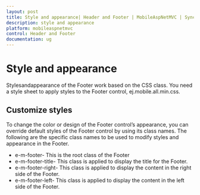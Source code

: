 ```yaml
---
layout: post
title: Style and appearance| Header and Footer | MobileAspNetMVC | Syncfusion
description: style and appearance
platform: mobileaspnetmvc
control: Header and Footer
documentation: ug
---
```


# Style and appearance

Stylesandappearance of the Footer work based on the CSS class. You need a style sheet to apply styles to the Footer control, ej.mobile.all.min.css.

## Customize styles

To change the color or design of the Footer control’s appearance, you can override default styles of the Footer control by using its class names. The following are the specific class names to be used to modify styles and appearance in the Footer.

* e-m-footer- This is the root class of the Footer
* e-m-footer-title- This class is applied to display the title for the Footer.
* e-m-footer-right- This class is applied to display the content in the right side of the Footer.
* e-m-footer-left- This class is applied to display the content in the left side of the Footer.



